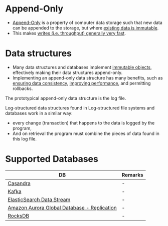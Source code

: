 # Append-Only
- [Append-Only](https://en.wikipedia.org/wiki/Append-only) is a property of computer data storage such that new data can be appended to the storage, but where [existing data is immutable](https://en.wikipedia.org/wiki/Immutable_object).
- This makes [writes (i.e. throughput) generally very fast](LatencyThroughput.md).

# Data structures
- Many data structures and databases implement [immutable objects](https://en.wikipedia.org/wiki/Immutable_object), effectively making their data structures append-only. 
- Implementing an append-only data structure has many benefits, such as [ensuring data consistency](ReplicationAndDataConsistency.md), [improving performance](Scalability.md), and permitting rollbacks.

The prototypical append-only data structure is the log file. 

Log-structured data structures found in Log-structured file systems and databases work in a similar way: 
- every change (transaction) that happens to the data is logged by the program, 
- And on retrieval the program must combine the pieces of data found in this log file.

# Supported Databases

| DB                                                                                                                           | Remarks |
|------------------------------------------------------------------------------------------------------------------------------|---------|
| [Casandra](../3_DatabaseComponents/NoSQL-Databases/ApacheCasandra.md)                                                        | -       |
| [Kafka](../4_MessageBrokers/Kafka.md)                                                                                        | -       |
| [ElasticSearch Data Stream](../3_DatabaseComponents/Search-Engines/ElasticSearch/ElasticSearchDataStreams.md)                | -       |
| [Amazon Aurora Global Database - Replication](../../2_AWSComponents/6_DatabaseServices/AmazonAurora/AuroraGlobalDatabase.md) | -       |
| [RocksDB](../3_DatabaseComponents/NoSQL-Databases/RocksDB.md)                                                                | -       |

